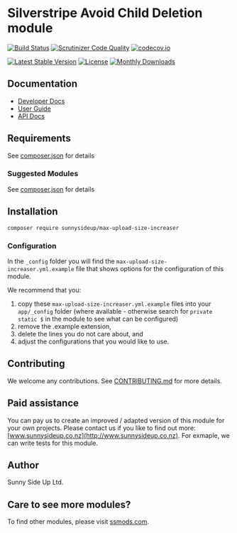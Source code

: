 # Silverstripe Avoid Child Deletion module
[![Build Status](https://travis-ci.org/sunnysideup/silverstripe-max-upload-size-increaser.svg?branch=master)](https://travis-ci.org/sunnysideup/silverstripe-max-upload-size-increaser)
[![Scrutinizer Code Quality](https://scrutinizer-ci.com/g/sunnysideup/silverstripe-max-upload-size-increaser/badges/quality-score.png?b=master)](https://scrutinizer-ci.com/g/sunnysideup/silverstripe-max-upload-size-increaser/?branch=master)
[![codecov.io](https://codecov.io/github/sunnysideup/silverstripe-max-upload-size-increaser/coverage.svg?branch=master)](https://codecov.io/github/sunnysideup/silverstripe-max-upload-size-increaser?branch=master)

[![Latest Stable Version](https://poser.pugx.org/sunnysideup/max-upload-size-increaser/version)](https://packagist.org/packages/sunnysideup/max-upload-size-increaser)
[![License](https://poser.pugx.org/sunnysideup/max-upload-size-increaser/license)](https://packagist.org/packages/sunnysideup/max-upload-size-increaser)
[![Monthly Downloads](https://poser.pugx.org/sunnysideup/max-upload-size-increaser/d/monthly)](https://packagist.org/packages/sunnysideup/max-upload-size-increaser)


## Documentation



 * [Developer Docs](docs/en/INDEX.md)
 * [User Guide](docs/en/userguide.md)
 * [API Docs](http://docs.ssmods.com/sunnysideup/max-upload-size-increaser/classes.xhtml)


## Requirements



See [composer.json](composer.json) for details


### Suggested Modules



See [composer.json](composer.json) for details


## Installation


```
composer require sunnysideup/max-upload-size-increaser
```

### Configuration



In the `_config` folder you will find the `max-upload-size-increaser.yml.example`
file that shows options for the configuration of this module.

We recommend that you:

  1. copy these `max-upload-size-increaser.yml.example` files into your
`app/_config` folder (where available - otherwise search for `private static $` in the module to see what can be configured)
  2. remove the .example extension,
  3. delete the lines you do not care about, and
  4. adjust the configurations that you would like to use.


## Contributing



We welcome any contributions. See [CONTRIBUTING.md](CONTRIBUTING.md) for more details.

## Paid assistance



You can pay us to create an improved / adapted version of this module for your own projects.  Please contact us if you like to find out more: [www.sunnysideup.co.nz](http://www.sunnysideup.co.nz).  For exmaple, we can write tests for this module.  

## Author



Sunny Side Up Ltd.


## Care to see more modules?

To find other modules, please visit [ssmods.com](http://ssmods.com/).
